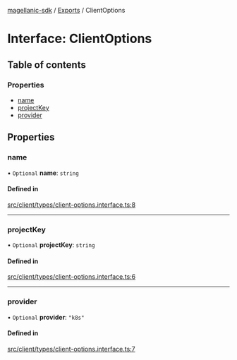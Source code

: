 [magellanic-sdk](../README.md) / [Exports](../modules.md) / ClientOptions

# Interface: ClientOptions

## Table of contents

### Properties

- [name](ClientOptions.md#name)
- [projectKey](ClientOptions.md#projectkey)
- [provider](ClientOptions.md#provider)

## Properties

### name

• `Optional` **name**: `string`

#### Defined in

[src/client/types/client-options.interface.ts:8](https://gitlab.com/magellanic/platform/magellanic-ciem/magellanic-ciem-sdk/-/blob/25d0105/src/client/types/client-options.interface.ts#L8)

___

### projectKey

• `Optional` **projectKey**: `string`

#### Defined in

[src/client/types/client-options.interface.ts:6](https://gitlab.com/magellanic/platform/magellanic-ciem/magellanic-ciem-sdk/-/blob/25d0105/src/client/types/client-options.interface.ts#L6)

___

### provider

• `Optional` **provider**: ``"k8s"``

#### Defined in

[src/client/types/client-options.interface.ts:7](https://gitlab.com/magellanic/platform/magellanic-ciem/magellanic-ciem-sdk/-/blob/25d0105/src/client/types/client-options.interface.ts#L7)
